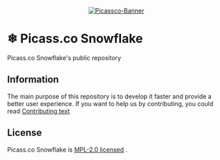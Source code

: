 <div align="center">

[![Picassco-Banner](https://raw.githubusercontent.com/picass-co/Website/dev/public/assets/banners/default.png)](https://picass.co)

</div>

# ❄ Picass.co Snowflake

Picass.co Snowflake's public repository

## Information

The main purpose of this repository is to develop it faster and provide a better user experience. If you want to help us by contributing, you could read [Contributing text](./CONTRIBUTING)

## License

Picass.co Snowflake is [MPL-2.0 licensed](./LICENSE) .
